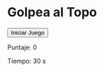 <!DOCTYPE html>
<html lang="es">
<head>
    <meta charset="UTF-8">
    <meta name="viewport" content="width=device-width, initial-scale=1.0">
    <title>Golpea al Topo</title>
    <link rel="stylesheet" href="styles.css">
</head>
<body>
    <h1>Golpea al Topo</h1>
    <button id="startGame">Iniciar Juego</button>
    <div id="gameArea"></div>
    <p>Puntaje: <span id="score">0</span></p>
    <p>Tiempo: <span id="time">30</span> s</p>
    <script src="script.js"></script>
</body>
</html>
